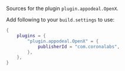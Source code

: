 Sources for the plugin `plugin.appodeal.OpenX`.

Add following to your `build.settings` to use:
```lua
{
    plugins = {
        "plugin.appodeal.OpenX" = {
            publisherId = "com.coronalabs",
        },
    },
}
```

